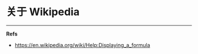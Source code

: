 关于 Wikipedia
==============



---

**Refs**

* https://en.wikipedia.org/wiki/Help:Displaying_a_formula